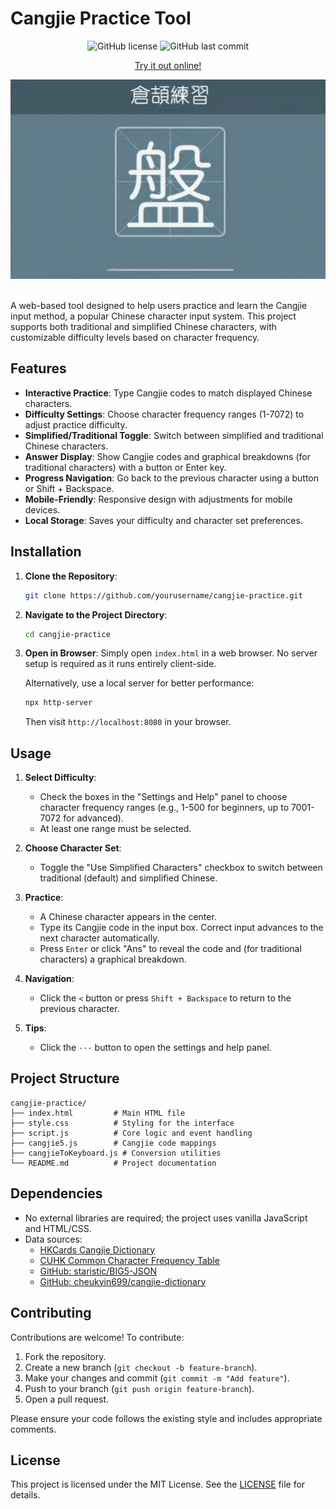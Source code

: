 # Cangjie Practice Tool

<div align="center">
   
   ![GitHub license](https://img.shields.io/badge/license-MIT-blue.svg) ![GitHub last commit](https://img.shields.io/github/last-commit/ikwbb/cangjie-practice-tool)

   [Try it out online!](https://ikwbb.github.io/cangjietraining/)
   
   <img src="demo/demo.gif" alt="Demo of the Cangjie Practice Tool">



</div><br>

A web-based tool designed to help users practice and learn the Cangjie input method, a popular Chinese character input system. This project supports both traditional and simplified Chinese characters, with customizable difficulty levels based on character frequency.

## Features

- **Interactive Practice**: Type Cangjie codes to match displayed Chinese characters.
- **Difficulty Settings**: Choose character frequency ranges (1-7072) to adjust practice difficulty.
- **Simplified/Traditional Toggle**: Switch between simplified and traditional Chinese characters.
- **Answer Display**: Show Cangjie codes and graphical breakdowns (for traditional characters) with a button or Enter key.
- **Progress Navigation**: Go back to the previous character using a button or Shift + Backspace.
- **Mobile-Friendly**: Responsive design with adjustments for mobile devices.
- **Local Storage**: Saves your difficulty and character set preferences.


## Installation

1. **Clone the Repository**:
   ```bash
   git clone https://github.com/yourusername/cangjie-practice.git
   ```
2. **Navigate to the Project Directory**:
   ```bash
   cd cangjie-practice
   ```
3. **Open in Browser**:
   Simply open `index.html` in a web browser. No server setup is required as it runs entirely client-side.

   Alternatively, use a local server for better performance:
   ```bash
   npx http-server
   ```
   Then visit `http://localhost:8080` in your browser.

## Usage

1. **Select Difficulty**: 
   - Check the boxes in the "Settings and Help" panel to choose character frequency ranges (e.g., 1-500 for beginners, up to 7001-7072 for advanced).
   - At least one range must be selected.

2. **Choose Character Set**: 
   - Toggle the "Use Simplified Characters" checkbox to switch between traditional (default) and simplified Chinese.

3. **Practice**: 
   - A Chinese character appears in the center.
   - Type its Cangjie code in the input box. Correct input advances to the next character automatically.
   - Press `Enter` or click "Ans" to reveal the code and (for traditional characters) a graphical breakdown.

4. **Navigation**: 
   - Click the `<` button or press `Shift + Backspace` to return to the previous character.

5. **Tips**: 
   - Click the `···` button to open the settings and help panel.

## Project Structure

```
cangjie-practice/
├── index.html         # Main HTML file
├── style.css          # Styling for the interface
├── script.js          # Core logic and event handling
├── cangjie5.js        # Cangjie code mappings
├── cangjieToKeyboard.js # Conversion utilities
└── README.md          # Project documentation
```

## Dependencies

- No external libraries are required; the project uses vanilla JavaScript and HTML/CSS.
- Data sources:
  - [HKCards Cangjie Dictionary](https://www.hkcards.com/)
  - [CUHK Common Character Frequency Table](https://humanum.arts.cuhk.edu.hk/Lexis/lexi-can/faq.php?s=1)
  - [GitHub: staristic/BIG5-JSON](https://github.com/staristic/BIG5-JSON)
  - [GitHub: cheukyin699/cangjie-dictionary](https://github.com/cheukyin699/cangjie-dictionary)

## Contributing

Contributions are welcome! To contribute:

1. Fork the repository.
2. Create a new branch (`git checkout -b feature-branch`).
3. Make your changes and commit (`git commit -m "Add feature"`).
4. Push to your branch (`git push origin feature-branch`).
5. Open a pull request.

Please ensure your code follows the existing style and includes appropriate comments.

## License

This project is licensed under the MIT License. See the [LICENSE](LICENSE) file for details.
